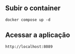 ## Subir o container
```
docker compose up -d
```
## Acessar a aplicação
```
http://localhost:8089
```

